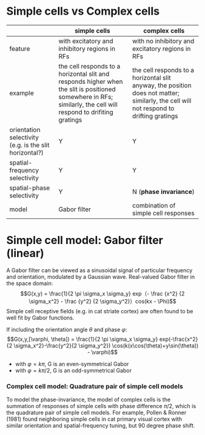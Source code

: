 # Simple cells vs Complex cells
| | simple cells| complex cells |
| --- | --- | --- |
| feature | with excitatory and inhibitory regions in RFs | with no inhibitory and excitatory regions in RFs|
| example | the cell responds to a horizontal slit and responds higher when the slit is positioned somewhere in RFs; similarly, the cell will respond to drifiting gratings | the cell responds to a horizontal slit anyway, the position does not matter; similarly, the cell will not respond to drifting gratings|
| orientation selectivity (e.g. is the slit horizontal?) | Y | Y |
| spatial-frequency selectivity | Y | Y |
| spatial-phase selectivity | Y | N (**phase invariance**)|
| model | Gabor filter | combination of simple cell responses |

# Simple cell model: Gabor filter (linear)
A Gabor filter can be viewed as a sinusoidal signal of particular frequency and orientation, modulated by a Gaussian wave.
Real-valued Gabor filter in the space domain: 
$$G(x,y) = \frac{1}{2 \pi \sigma_x \sigma_y} exp（- \frac {x^2} {2 \sigma_x^2} - \frac {y^2} {2 \sigma_y^2}）cos(kx - \Phi)$$
Simple cell receptive fields (e.g. in cat striate cortex) are often found to be well fit by Gabor functions. 

If including the orientation angle $\theta$ and phase $\varphi$:
$$G(x,y,[\varphi, \theta]) = \frac{1}{2 \pi \sigma_x \sigma_y} exp(-\frac{x^2}{2 \sigma_x^2}-\frac{y^2}{2 \sigma_y^2})  \cos(k(x\cos(\theta)+y\sin(\theta)) - \varphi)$$
- with $\varphi = k \pi$, G is an even-symmetrical Gabor 
- with $\varphi = k \pi /2$, G is an odd-symmetrical Gabor 

### Complex cell model: Quadrature pair of simple cell models
To model the phase-invariance, the model of complex cells is the summation of responses of simple cells with phase difference $\pi/2$, which is the quadrature pair of simple cell models.
For example, Pollen & Ronner (1981) found neighboring simple cells in cat primary visual cortex with similar orientation and spatial-frequency tuning, but 90 degree phase shift. 